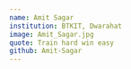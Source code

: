 ```yaml
---
name: Amit Sagar
institution: BTKIT, Dwarahat
image: Amit_Sagar.jpg
quote: Train hard win easy
github: Amit-Sagar
---
```

